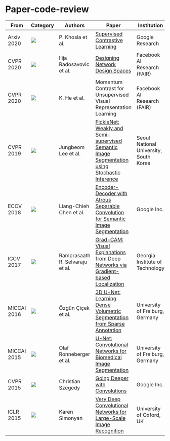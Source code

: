 # Paper-code-review

From | Category | Authors | Paper | Institution
---- | ---- | ---- | ---- | ----
Arxiv 2020 | <img src=https://img.shields.io/badge/%20-Representation-orange> | P. Khosla et al. | [Supervised Contrastive Learning](https://github.com/rlatjcj/Paper-code-review/tree/master/%5BArxiv%202020%5D%20Supervised%20Contrastive%20Learning) | Google Research
CVPR 2020 | <img src=https://img.shields.io/badge/%20-Modeling-yellow> | Ilija Radosavovic et al. | [Designing Network Design Spaces](https://github.com/rlatjcj/Paper-code-review/tree/master/%5BCVPR%202020%5D%20Designing%20Network%20Design%20Spaces) | Facebook AI Research (FAIR)
CVPR 2020 | <img src=https://img.shields.io/badge/%20-Representation-orange> | K. He et al. | Momentum Contrast for Unsupervised Visual Representation Learning | Facebook AI Research (FAIR)
CVPR 2019 | <img src=https://img.shields.io/badge/%20-Segmentation-green> | Jungbeom Lee et al. | [FickleNet: Weakly and Semi-supervised Semantic Image Segmentation using Stochastic Inference](https://github.com/rlatjcj/Paper-code-review/tree/master/%5BCVPR%202019%5D%20FickleNet) | Seoul National University, South Korea
ECCV 2018 | <img src=https://img.shields.io/badge/%20-Classification-brightgreen> | Liang-Chieh Chen et al. | [Encoder-Decoder with Atrous Separable Convolution for Semantic Image Segmentation](https://github.com/rlatjcj/Paper-code-review/tree/master/%5BECCV%202018%5D%20DeepLab%20v3%2B) | Google Inc.
ICCV 2017 | <img src=https://img.shields.io/badge/%20-XAI-yellowgreen> | Ramprasaath R. Selvaraju et al. | [Grad-CAM: Visual Explanations from Deep Networks via Gradient-based Localization](https://github.com/rlatjcj/Paper-code-review/tree/master/%5BICCV%202017%5D%20Grad-CAM) | Georgia Institute of Technology
MICCAI 2016 | <img src=https://img.shields.io/badge/%20-Segmentation-green> | Özgün Çiçek et al. | [3D U-Net: Learning Dense Volumetric Segmentation from Sparse Annotation](https://github.com/rlatjcj/Paper-code-review/tree/master/%5BMICCAI%202016%5D%203D%20U-Net) | University of Freiburg, Germany
MICCAI 2015 | <img src=https://img.shields.io/badge/%20-Segmentation-green> | Olaf Ronneberger et al. | [U-Net: Convolutional Networks for Biomedical Image Segmentation](https://github.com/rlatjcj/Paper-code-review/tree/master/%5BMICCAI%202015%5D%20U-Net) | University of Freiburg, Germany
CVPR 2015 | <img src=https://img.shields.io/badge/%20-Classification-brightgreen> | Christian Szegedy | [Going Deeper with Convolutions](https://github.com/rlatjcj/Paper-code-review/tree/master/%5BCVPR%202015%5D%20Inception%20v1) | Google Inc.
ICLR 2015 | <img src=https://img.shields.io/badge/%20-Classification-brightgreen> | Karen Simonyan | [Very Deep Convolutional Networks for Large-Scale Image Recognition](https://github.com/rlatjcj/Paper-code-review/tree/master/%5BICLR%202015%5D%20VGG) | University of Oxford, UK
